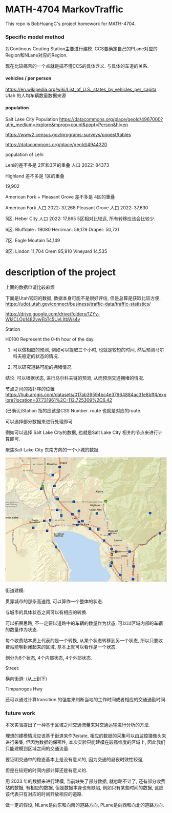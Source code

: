 # MATH-4704 MarkovTraffic

This repo is BobHuangC's project homework for MATH-4704.

### Specific model method

对Continous Couting Station主要进行建模.
CCS要确定自己的PLane对应的Region和NLane对应的Region.


现在比较痛苦的一个点就是搞不懂CCS的具体含义. 与具体的车道的关系.

#### vehicles / per person

https://en.wikipedia.org/wiki/List_of_U.S._states_by_vehicles_per_capita
Utah 的人均车辆数量数据来源

#### population

Salt Lake City Population https://datacommons.org/place/geoId/4967000?utm_medium=explore&mprop=count&popt=Person&hl=en

https://www2.census.gov/programs-surveys/popest/tables



https://datacommons.org/place/geoId/4944320

population of Lehi

Lehi的差不多是 2区和3区的重叠
人口 2022: 84373

Highland 差不多是 1区的重叠

19,902

American Fork + Pleasant Grove 差不多是 4区的重叠

American Fork 人口 2022: 37,268
Pleasant Grove 人口 2022: 37,630

5区: Heber City 人口 2022: 17,865
5区相对比较远, 所有转移应该会比较少.

6区: Bluffdale : 19080
Herriman:  59,179 
Draper:  50,731


7区: Eagle Moutain 54,149 

8区: Lindon 11,704 
Orem 95,910 
Vineyard  14,535



# description of the project


上面的数据申请比较麻烦

下面是Utah官网的数据, 数据本身可能不是很好评估, 但是总算是获取比较方便.
https://udot.utah.gov/connect/business/traffic-data/traffic-statistics/

https://drive.google.com/drive/folders/1ZYy-WkICLOp1482vwEbTc5UvLItbWs4y

Station

H0100 Represent the 0-th hour of the day.

1. 可以做相应的预测, 例如可以提取三个小时, 也就是较短的时间, 然后预测马尔科夫稳定的状态的情况.

2. 可以研究道路可能的拥堵情况.

结论: 可以根据状态, 进行马尔科夫链的预测, 从而预测交通拥堵的情况.

节点之间的拓扑序的位置
https://hub.arcgis.com/datasets/017ab39594bc4e37964884ac31e8bff4/explore?location=37.731961%2C-112.725309%2C6.42


(已确认)Station 指的应该是CSS Number.
route 也就是对应的route.

可以选择部分数据来进行处理即可

例如可以选择
Salt Lake City的数据, 也就是Salt Lake City 相关的节点来进行计算即可.

<!-- West Vally City 的数据还是较大, 不是特别方便处理. -->

<!-- 聚焦Salt Lake City的West Valley City的数据.

https://hub.arcgis.com/datasets/017ab39594bc4e37964884ac31e8bff4/explore?location=39.560697%2C-110.484716%2C7.40


<div align="center">
  <img width="700px" height="auto" src="assets/Utah Street.png"></a>
</div>
 -->

聚焦Salt Lake City 东南方向的一个小城的数据.

<!-- https://hub.arcgis.com/datasets/017ab39594bc4e37964884ac31e8bff4/explore?location=39.560697%2C-110.484716%2C7.40 -->


<div align="center">
  <img width="700px" height="auto" src="assets/Small City.png"></a>
</div>



街道建模:

贯穿城市的那条高速路, 可以算作一个整体的状态.

与城市的具体状态之间可以有相应的转换.

可以拓展思路, 不一定要以道路中的车辆的数量作为状态, 可以以区域内部的车辆的数量作为状态.


每个收费站本质上代表的是一个转换, 从某个状态转移到另一个状态, 所以只要收费站能够封闭起来的区域, 基本上就可以看作是一个状态.

划分为8个状态, 4个内部状态, 4个外部状态.



Street: 

横向街道: (从上到下)

Timpanogos Hwy



还可以通过计算transition 的强度来判断当地的工作时间或者相应的交通通勤时间.



### future work

本次实验提出了一种基于区域之间交通流量来对交通运输进行分析的方法.

理想的建模情况应该基于街道来作为state, 相应的数据的采集可以由监控摄像头来进行采集, 但因为数据的保密性, 本次实验只能建模在较高维度的区域上, 因此我们只能建模到区域之间的交通流量.

要证明交通中的稳态基本上是没有意义的, 因为交通的昼夜时效性较强, 

但是在较短的时间内部计算还是有意义的.

用 2023 年的数据来进行建模, 当前缺失了部分数据, 就忽略不计了, 
还有部分收费站的数据, 有相应的数据, 但是数据本身也有缺陷, 例如只有某些时间的数据, 这应该代表只有对应的时间开放相应的道路.

做一定的假设, NLane是向东和向南的道路方向, PLane是向西和向北的道路方向.